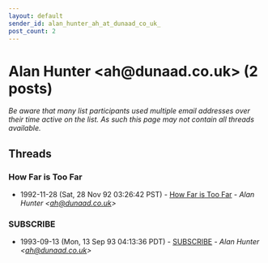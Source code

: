 ```yaml
---
layout: default
sender_id: alan_hunter_ah_at_dunaad_co_uk_
post_count: 2
---
```


# Alan Hunter <ah<span>@</span>dunaad.co.uk> (2 posts)

_Be aware that many list participants used multiple email addresses over their time active on the list. As such this page may not contain all threads available._

## Threads

### How Far is Too Far
+ 1992-11-28 (Sat, 28 Nov 92 03:26:42 PST) - [How Far is Too Far](/archive/1992/11/c84489472f4cccd3020d188c840e94bd77b69beebb2fadbbf825ec189b3aa88d) - _Alan Hunter \<ah@dunaad.co.uk\>_

### SUBSCRIBE
+ 1993-09-13 (Mon, 13 Sep 93 04:13:36 PDT) - [SUBSCRIBE](/archive/1993/09/0512be49848e66f74538a2fcf10b0f4220023b7d14247081a685e4f494b64f62) - _Alan Hunter \<ah@dunaad.co.uk\>_

